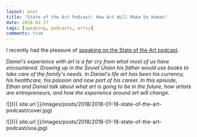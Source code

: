 ```yaml
---
layout: post
title: "State of the Art Podcast: How Art Will Make Us Human"
date: 2018-02-17
tags: [speaking, podcasts, artsy]
comments: true
---
```

I recently had the pleasure of [speaking on the State of the Art podcast](https://art19.com/shows/state-of-the-art/episodes/92a50b6a-c227-48a7-863a-56f754078146).

_Daniel's experience with art is a far cry from what most of us have encountered. Growing up in the Soviet Union his father would use books to take care of the family's needs. In Daniel's life art has been his currency, his healthcare, his passion and now part of his career. In this episode, Ethan and Daniel talk about what art is going to be in the future, how artists are entrepreneurs, and how the experience around art will change._

![]({{ site.url }}/images/posts/2018/2018-01-18-state-of-the-art-podcast/cover.jpg)

![]({{ site.url }}/images/posts/2018/2018-01-18-state-of-the-art-podcast/soa.jpg)

